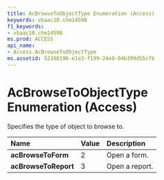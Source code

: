 ```yaml
---
title: AcBrowseToObjectType Enumeration (Access)
keywords: vbaac10.chm14598
f1_keywords:
- vbaac10.chm14598
ms.prod: ACCESS
api_name:
- Access.AcBrowseToObjectType
ms.assetid: 52388196-e1e3-f199-24e8-04b399d55cfb
---
```



# AcBrowseToObjectType Enumeration (Access)

Specifies the type of object to browse to.



|**Name**|**Value**|**Description**|
|:-----|:-----|:-----|
|**acBrowseToForm**|2|Open a form.|
|**acBrowseToReport**|3|Open a report.|

